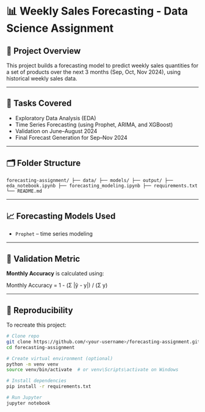 # 📊 Weekly Sales Forecasting - Data Science Assignment

## 📁 Project Overview

This project builds a forecasting model to predict weekly sales quantities for a set of products over the next 3 months (Sep, Oct, Nov 2024), using historical weekly sales data.

---

## 📌 Tasks Covered

- Exploratory Data Analysis (EDA)
- Time Series Forecasting (using Prophet, ARIMA, and XGBoost)
- Validation on June–August 2024
- Final Forecast Generation for Sep–Nov 2024

---

## 🗂 Folder Structure

```forecasting-assignment/ ├── data/ ├── models/ ├── output/ ├── eda_notebook.ipynb ├── forecasting_modeling.ipynb ├── requirements.txt └── README.md ```



---

## 📈 Forecasting Models Used

- `Prophet` – time series modeling


---

## 🧪 Validation Metric

**Monthly Accuracy** is calculated using:

Monthly Accuracy = 1 - (Σ |ŷ - y|) / (Σ y)


---

## 🔁 Reproducibility

To recreate this project:

```bash
# Clone repo
git clone https://github.com/<your-username>/forecasting-assignment.git
cd forecasting-assignment

# Create virtual environment (optional)
python -m venv venv
source venv/bin/activate  # or venv\Scripts\activate on Windows

# Install dependencies
pip install -r requirements.txt

# Run Jupyter
jupyter notebook







